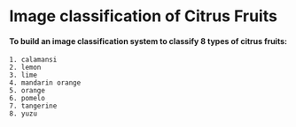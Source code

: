 # Image classification of Citrus Fruits

#### To build an image classification system to classify 8 types of citrus fruits: 
~~~
1. calamansi
2. lemon
3. lime
4. mandarin orange
5. orange
6. pomelo
7. tangerine 
8. yuzu
~~~
